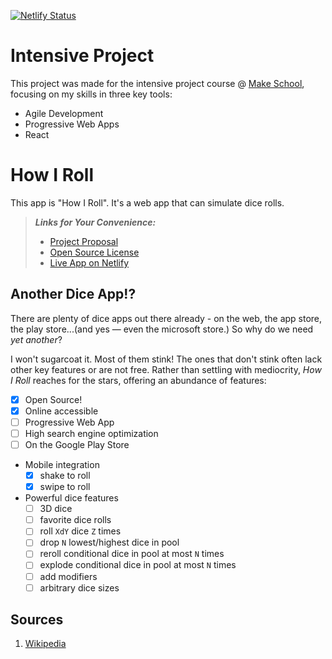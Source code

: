 [![Netlify Status](https://api.netlify.com/api/v1/badges/9932c864-6a6e-4bd2-8360-a585dc650356/deploy-status)](https://app.netlify.com/sites/how-i-roll/deploys)

# Intensive Project
This project was made for the intensive project course @ [Make School](https://make.sc/), focusing on my skills in three key tools:
- Agile Development
- Progressive Web Apps
- React

# How I Roll
This app is "How I Roll". It's a web app that can simulate dice rolls.
> ***Links for Your Convenience:***
> - [Project Proposal](https://github.com/noltron000/how-i-roll/blob/master/PROPOSAL.md)
> - [Open Source License](https://github.com/noltron000/how-i-roll/blob/master/LICENSE.md)
> - [Live App on Netlify](https://how-i-roll.netlify.com/)

## Another Dice App!?
There are plenty of dice apps out there already - on the web, the app store, the play store...(and yes &mdash; even the microsoft store.) So why do we need *yet another*?

I won't sugarcoat it. Most of them stink! The ones that don't stink often lack other key features or are not free. Rather than settling with mediocrity, *How I Roll* reaches for the stars, offering an abundance of features:

- [x] Open Source!
- [x] Online accessible
- [ ] Progressive Web App
- [ ] High search engine optimization
- [ ] On the Google Play Store
- Mobile integration
	- [x] shake to roll
	- [x] swipe to roll
- Powerful dice features
	- [ ] 3D dice
	- [ ] favorite dice rolls
	- [ ] roll `XdY` dice `Z` times
	- [ ] drop `N` lowest/highest dice in pool
	- [ ] reroll conditional dice in pool at most `N` times
	- [ ] explode conditional dice in pool at most `N` times
	- [ ] add modifiers
	- [ ] arbitrary dice sizes

## Sources
1. [Wikipedia](https://en.wikipedia.org/wiki/Dice_notation)
